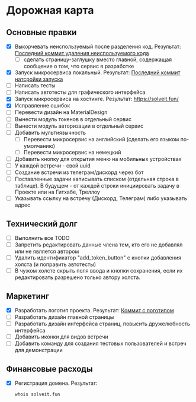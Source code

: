 # Дорожная карта

## Основные правки

- [x] Выкорчевать неиспользуемый после разделения код. Результат: [Последний коммит удаления неиспользуемого кода](https://github.com/syeysk/django-sy-facilitation/commit/b9d238833e63c1c103ad7e2c653fe32bab723829)
  - [ ] сделать страницу-заглушку вместо главной, содержащая сообщение о том, что сервис в разработке
- [x] Запуск микросервиса локальный. Результат: [Последний коммит натсройки запуска](https://github.com/syeysk/django-sy-facilitation/commit/cc9a104b1a2291f0c86e070546abab88774d41f0)
- [ ] Написать тесты
- [ ] Написать автотесты для графического интерфейса
- [x] Запуск микросервиса на хостинге. Результат: https://solveit.fun/
- [x] Исправление ошибок
- [ ] Перевести дизайн на MaterialDesign
- [ ] Вынести модуль токенов в отдельный сервис
- [ ] Вынести модуль авторизации в отдельный сервис
- [ ] Добавить мультиязычность
  - [ ] Перевести микросервис на английский (сделать его языком по-умолчанию)
  - [ ] Перевести микросервис на немецкий
- [ ] Добавить кнопку для открытия меню на мобильных устройствах
- [ ] У каждой встречи - свой uuid
- [ ] Создание встречи из телеграм/дискорд через бот
- [ ] Поставленные задачи хаписывать списком (отдельная строка в таблице). В будущем - от каждой строки инициировать задачу в Проекте или на Гитхабе, Треллоу
- [ ] Указывать ссылку на встречу (Дискорд, Телеграм) либо указывать адрес

## Технический долг

- [ ] Выполнить все TODO
- [ ] Запретить редактировать данные члена тем, кто его не добавлял или не является автором
- [ ] Удалить идентификатор "add_token_button" с кнопки добавления холста (и поправить автотесты)
- [ ] В чужом холсте скрыть поля ввода и кнопки сохранения, если их редактировать разрешено только автору холста.

## Маркетинг

- [x] Разработать логотип проекта. Результат: [Коммит с логотипом](https://github.com/syeysk/django-sy-facilitation/commit/3e2d9635ba3549540dc8c73a068309bca9f52550)
- [ ] Разработать дизайн главной страницы
- [ ] Разработать дизайн интерфейса страниц, повысить дружелюбность интерфейса
- [ ] Добавить иконки для видов встречи
- [ ] Добавить команду для создания тестовых пользователей и встреч для демонстрации

## Финансовые расходы

- [x] Регистрация домена. Результат:
  ```sh
  whois solveit.fun
  ```
